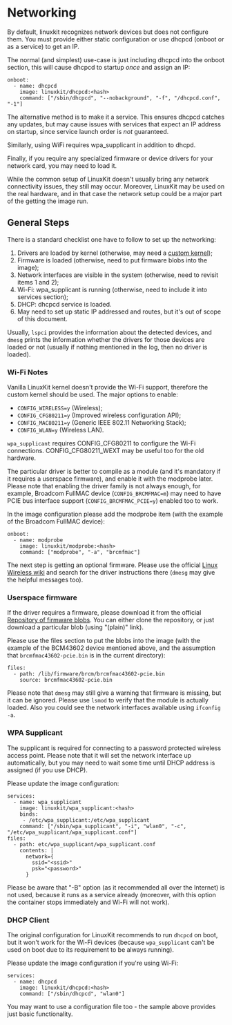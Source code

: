 # Networking

By default, linuxkit recognizes network devices but does not configure them.
You must provide either static configuration or use dhcpcd (onboot or as a service)
to get an IP.

The normal (and simplest) use-case is just including dhcpcd into the onboot section,
this will cause dhcpcd to startup *once* and assign an IP:
```
onboot:
  - name: dhcpcd
    image: linuxkit/dhcpcd:<hash>
    command: ["/sbin/dhcpcd", "--nobackground", "-f", "/dhcpcd.conf", "-1"]
```

The alternative method is to make it a service. This ensures dhcpcd catches any updates,
but may cause issues with services that expect an IP address on startup,
since service launch order is *not* guaranteed.

Similarly, using WiFi requires wpa_supplicant in addition to dhcpd.

Finally, if you require any specialized firmware or device drivers for your network card,
you may need to load it.

While the common setup of LinuxKit doesn't usually bring any network connectivity issues,
they still may occur. Moreover, LinuxKit may be used on the real hardware,
and in that case the network setup could be a major part of the getting the image run.

## General Steps

There is a standard checklist one have to follow to set up the networking:

1. Drivers are loaded by kernel (otherwise, may need a [custom kernel](kernels.md));
2. Firmware is loaded (otherwise, need to put firmware blobs into the image);
3. Network interfaces are visible in the system (otherwise, need to revisit items 1 and 2);
4. Wi-Fi: wpa_supplicant is running (otherwise, need to include it into services section);
5. DHCP: dhcpcd service is loaded.
6. May need to set up static IP addressed and routes, but it's out of scope of this document.

Usually, `lspci` provides the information about the detected devices, and
`dmesg` prints the information whether the drivers for those devices
are loaded or not (usually if nothing mentioned in the log, then no driver is loaded).

### Wi-Fi Notes

Vanilla LinuxKit kernel doesn't provide the Wi-Fi support, therefore
the custom kernel should be used. The major options to enable:
 - `CONFIG_WIRELESS=y` (Wireless);
 - `CONFIG_CFG80211=y` (Improved wireless configuration API);
 - `CONFIG_MAC80211=y` (Generic IEEE 802.11 Networking Stack);
 - `CONFIG_WLAN=y` (Wireless LAN).

`wpa_supplicant` requires CONFIG_CFG80211 to configure the Wi-Fi connections.
CONFIG_CFG80211_WEXT may be useful too for the old hardware.

The particular driver is better to compile as a module (and it's mandatory if it
requires a userspace firmware), and enable it with the modprobe later.
Please note that enabling the driver family is not always enough, for example,
Broadcom FullMAC device (`CONFIG_BRCMFMAC=m`) may need to have PCIE bus interface
support (`CONFIG_BRCMFMAC_PCIE=y`) enabled too to work.

In the image configuration please add the modprobe item
(with the example of the Broadcom FullMAC device):
```
onboot:
  - name: modprobe
    image: linuxkit/modprobe:<hash>
    command: ["modprobe", "-a", "brcmfmac"]
```

The next step is getting an optional firmware. Please use the official
[Linux Wireless wiki](https://wireless.wiki.kernel.org/welcome) and search for the
driver instructions there (`dmesg` may give the helpful messages too).

### Userspace firmware

If the driver requires a firmware, please download it from the official
[Repository of firmware blobs](https://git.kernel.org/pub/scm/linux/kernel/git/firmware/linux-firmware.git/tree/). You can either clone the repository, or just download a particular blob (using "(plain)" link).

Please use the files section to put the blobs into the image
(with the example of the BCM43602 device mentioned above,
and the assumption that `brcmfmac43602-pcie.bin` is in the current directory):
```
files:
  - path: /lib/firmware/brcm/brcmfmac43602-pcie.bin
    source: brcmfmac43602-pcie.bin
```

Please note that `dmesg` may still give a warning that firmware is missing, but
it can be ignored. Please use `lsmod` to verify that the module is actually loaded.
Also you could see the network interfaces available using `ifconfig -a`.

### WPA Supplicant

The supplicant is required for connecting to a password protected wireless access point.
Please note that it will set the network interface up automatically, but you may need
to wait some time until DHCP address is assigned (if you use DHCP).

Please update the image configuration:
```
services:
  - name: wpa_supplicant
    image: linuxkit/wpa_supplicant:<hash>
    binds:
     - /etc/wpa_supplicant:/etc/wpa_supplicant
    command: ["/sbin/wpa_supplicant", "-i", "wlan0", "-c", "/etc/wpa_supplicant/wpa_supplicant.conf"]
files:
  - path: etc/wpa_supplicant/wpa_supplicant.conf
    contents: |
      network={
        ssid="<ssid>"
        psk="<password>"
      }
```

Please be aware that "-B" option (as it recommended all over the Internet) is not used,
because it runs as a service already (moreover, with this option the container
stops immediately and Wi-Fi will not work).

### DHCP Client

The original configuration for LinuxKit recommends to run `dhcpcd` on boot, but
it won't work for the Wi-Fi devices (because `wpa_supplicant` can't
be used on boot due to its requirement to be always running).

Please update the image configuration if you're using Wi-Fi:
```
services:
  - name: dhcpcd
    image: linuxkit/dhcpcd:<hash>
    command: ["/sbin/dhcpcd", "wlan0"]
```

You may want to use a configuration file too - the sample above provides just basic functionality.

